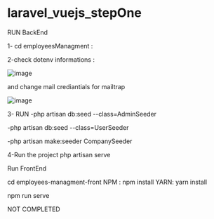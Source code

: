 # laravel_vuejs_stepOne

RUN BackEnd


1- cd employeesManagment : 


2-check dotenv informations : 



![image](https://user-images.githubusercontent.com/56792446/212680323-02d301fb-80ba-4789-a8df-b786966fc568.png)

and change mail crediantials for mailtrap


![image](https://user-images.githubusercontent.com/56792446/212680690-04a69361-356e-4cff-8072-a104fd80278f.png)
 
3- RUN 
  -php artisan db:seed --class=AdminSeeder


  -php artisan db:seed --class=UserSeeder


  -php artisan make:seeder CompanySeeder

4-Run the project 
  php artisan serve


Run FrontEnd 

cd employees-managment-front
NPM : npm install
YARN: yarn install

npm run serve

NOT COMPLETED
